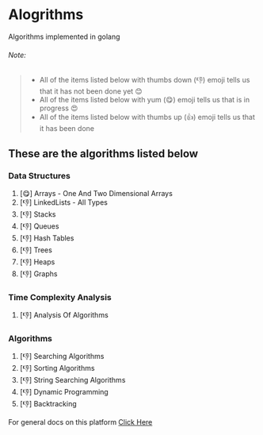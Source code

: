 # Alogrithms
Algorithms implemented in golang

###### Note:
> - All of the items listed below with thumbs down (:thumbsdown:) emoji tells us that it has not been done yet :blush:
> - All of the items listed below with yum (:yum:) emoji tells us that is in progress :heart_eyes:
> - All of the items listed below with thumbs up (:thumbsup:) emoji tells us that it has been done

## These are the algorithms listed below

### Data Structures
   
   1. [:yum:] Arrays - One And Two Dimensional Arrays
   2. [:thumbsdown:] LinkedLists - All Types
   3. [:thumbsdown:] Stacks
   4. [:thumbsdown:] Queues
   5. [:thumbsdown:] Hash Tables
   6. [:thumbsdown:] Trees
   7. [:thumbsdown:] Heaps
   8. [:thumbsdown:] Graphs 

### Time Complexity Analysis
    
   1. [:thumbsdown:] Analysis Of Algorithms 
      
### Algorithms
   1. [:thumbsdown:] Searching Algorithms 
   2. [:thumbsdown:] Sorting Algorithms 
   3. [:thumbsdown:] String Searching Algorithms 
   4. [:thumbsdown:] Dynamic Programming 
   5. [:thumbsdown:] Backtracking


For general docs on this platform [Click Here](https://docs.google.com/document/d/1NVFaQVAKxNQm1S7D9Xtn0qxGSeQ6FDChal15y6cdxLk/edit)
